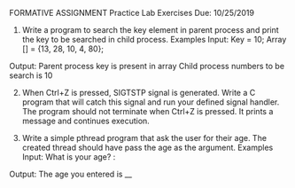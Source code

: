 FORMATIVE ASSIGNMENT
Practice Lab Exercises
Due: 10/25/2019
1.    Write a program to search the key element in parent process and print the key to be searched in child process.
Examples
Input:
Key = 10;
Array [] = {13, 28, 10, 4, 80};
 
Output:
Parent process
key is present in array
Child process
numbers to be search is 10

2.	When Ctrl+Z is pressed, SIGTSTP signal is generated. Write a C program that will catch this signal and run your defined signal handler. The program should not terminate when Ctrl+Z is pressed. It prints a message and continues execution.

3.	Write a simple pthread program that ask the user for their age. The created thread should have pass the age as the argument.
Examples
Input:
What is your age? :
 
Output:
The age you entered is __
